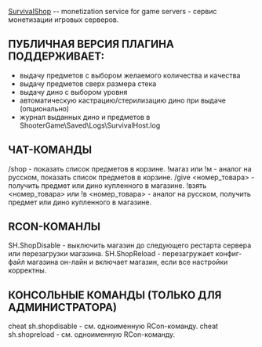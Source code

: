<a href="https://survivalshop.org">SurvivalShop</a> -- monetization service for game servers - сервис монетизации игровых серверов.
<h2>ПУБЛИЧНАЯ ВЕРСИЯ ПЛАГИНА ПОДДЕРЖИВАЕТ:</h2>
<ul>
	<li>выдачу предметов с выбором желаемого количества и качества</li>
	<li>выдачу предметов сверх размера стека</li>
	<li>выдачу дино с выбором уровня</li>
	<li>автоматическую кастрацию/стерилизацию дино при выдаче (опционально)</li>
	<li>журнал выданных дино и предметов в ShooterGame\Saved\Logs\SurvivalHost.log</li>
</ul>

ЧАТ-КОМАНДЫ
------
/shop - показать список предметов в корзине.
!магаз или !м - аналог на русском, показать список предметов в корзине.
/give <номер_товара> - получить предмет или дино купленного в магазине.
!взять <номер_товара> или !в <номер_товара> - аналог на русском, получить предмет или дино купленного в магазине. 

RCON-КОМАНЛЫ
------
SH.ShopDisable - выключить магазин до следующего рестарта сервера или перезагрузки магазина.
SH.ShopReload - перезагружает конфиг-файл магазина он-лайн и включает магазин, если все настройки корректны.

КОНСОЛЬНЫЕ КОМАНДЫ (ТОЛЬКО ДЛЯ АДМИНИСТРАТОРА)
------
cheat sh.shopdisable - см. одноименную RCon-команду.
cheat sh.shopreload - см. одноименную RCon-команду.
